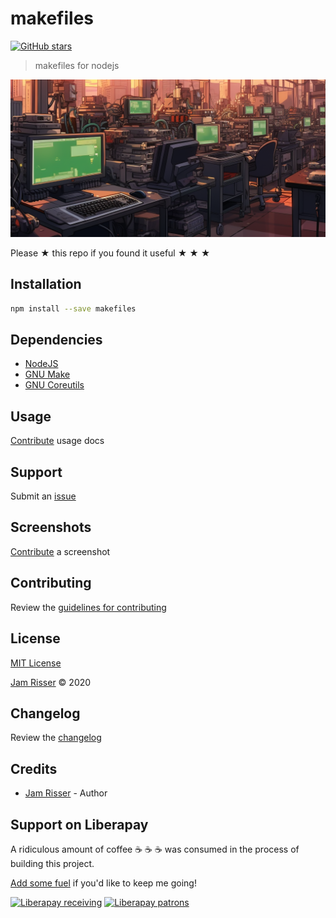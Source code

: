 # makefiles

[![GitHub stars](https://img.shields.io/github/stars/codejamninja/makefiles.svg?style=social&label=Stars)](https://github.com/codejamninja/makefiles)

> makefiles for nodejs

![](assets/node-makefiles.png)

Please ★ this repo if you found it useful ★ ★ ★

## Installation

```sh
npm install --save makefiles
```

## Dependencies

- [NodeJS](https://nodejs.org)
- [GNU Make](https://www.gnu.org/software/make)
- [GNU Coreutils](https://www.gnu.org/software/coreutils)

## Usage

[Contribute](https://github.com/codejamninja/makefiles/blob/master/CONTRIBUTING.md) usage docs

## Support

Submit an [issue](https://github.com/codejamninja/makefiles/issues/new)

## Screenshots

[Contribute](https://github.com/codejamninja/makefiles/blob/master/CONTRIBUTING.md) a screenshot

## Contributing

Review the [guidelines for contributing](https://github.com/codejamninja/makefiles/blob/master/CONTRIBUTING.md)

## License

[MIT License](https://github.com/codejamninja/makefiles/blob/master/LICENSE)

[Jam Risser](https://codejam.ninja) © 2020

## Changelog

Review the [changelog](https://github.com/codejamninja/makefiles/blob/master/CHANGELOG.md)

## Credits

- [Jam Risser](https://codejam.ninja) - Author

## Support on Liberapay

A ridiculous amount of coffee ☕ ☕ ☕ was consumed in the process of building this project.

[Add some fuel](https://liberapay.com/codejamninja/donate) if you'd like to keep me going!

[![Liberapay receiving](https://img.shields.io/liberapay/receives/codejamninja.svg?style=flat-square)](https://liberapay.com/codejamninja/donate)
[![Liberapay patrons](https://img.shields.io/liberapay/patrons/codejamninja.svg?style=flat-square)](https://liberapay.com/codejamninja/donate)
